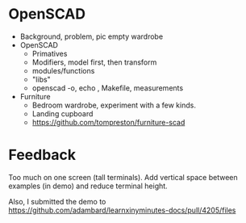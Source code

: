 # OpenSCAD

* Background, problem, pic empty wardrobe
* OpenSCAD
  * Primatives
  * Modifiers, model first, then transform
  * modules/functions
  * "libs"
  * openscad -o, echo , Makefile, measurements
* Furniture
  * Bedroom wardrobe, experiment with a few kinds.
  * Landing cupboard
  * https://github.com/tompreston/furniture-scad

# Feedback
Too much on one screen (tall terminals). Add vertical space between examples (in demo) and reduce
terminal height.

Also, I submitted the demo to https://github.com/adambard/learnxinyminutes-docs/pull/4205/files

